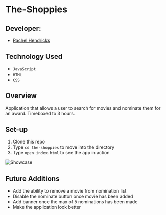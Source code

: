 # The-Shoppies

## Developer:
- [Rachel Hendricks](https://github.com/rhen92)

## Technology Used
- `JavaScript`
- `HTML`
- `CSS`

## Overview
Application that allows a user to search for movies and nominate them for an award. Timeboxed to 3 hours.

## Set-up
1. Clone this repo
2. Type `cd the-shoppies` to move into the directory
3. Type `open index.html` to see the app in action

![Showcase](https://media.giphy.com/media/07KfSgkKjW4y3FmIK8/giphy.gif)

## Future Additions
- Add the ability to remove a movie from nomination list
- Disable the nominate button once movie has been added
- Add banner once the max of 5 nominations has been made
- Make the application look better
